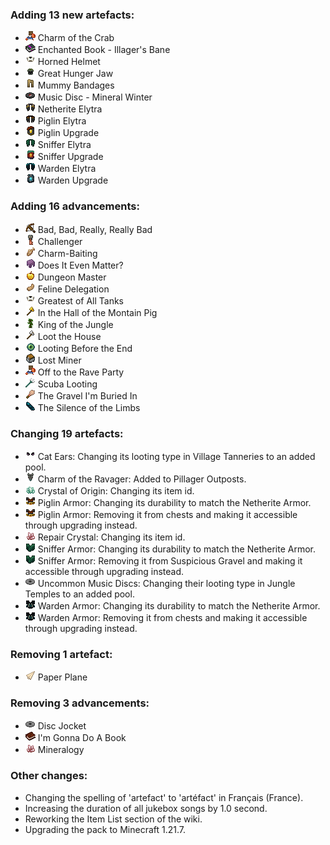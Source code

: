 ### Adding 13 new artefacts:

- <img alt="" src="https://raw.githubusercontent.com/Lipatant/LipatantsArtefacts/refs/heads/main/docs/img/item/crab_charm.png" width="16"/> Charm of the Crab
- <img alt="" src="https://raw.githubusercontent.com/Lipatant/LipatantsArtefacts/refs/heads/main/docs/img/item/enchanted_book_illager_bane.png" width="16"/> Enchanted Book - Illager's Bane
- <img alt="" src="https://raw.githubusercontent.com/Lipatant/LipatantsArtefacts/refs/heads/main/docs/img/item/goat_helmet.png" width="16"/> Horned Helmet
- <img alt="" src="https://raw.githubusercontent.com/Lipatant/LipatantsArtefacts/refs/heads/main/docs/img/item/great_hunger_helmet.png" width="16"/> Great Hunger Jaw
- <img alt="" src="https://raw.githubusercontent.com/Lipatant/LipatantsArtefacts/refs/heads/main/docs/img/item/mummy_leggings.png" width="16"/> Mummy Bandages
- <img alt="" src="https://raw.githubusercontent.com/Lipatant/LipatantsArtefacts/refs/heads/main/docs/img/item/music_disc_mineral_winter.png" width="16"/> Music Disc - Mineral Winter
- <img alt="" src="https://raw.githubusercontent.com/Lipatant/LipatantsArtefacts/refs/heads/main/docs/img/item/netherite_elytra.png" width="16"/> Netherite Elytra
- <img alt="" src="https://raw.githubusercontent.com/Lipatant/LipatantsArtefacts/refs/heads/main/docs/img/item/piglin_elytra.png" width="16"/> Piglin Elytra
- <img alt="" src="https://raw.githubusercontent.com/Lipatant/LipatantsArtefacts/refs/heads/main/docs/img/item/piglin_upgrade_smithing_template.png" width="16"/> Piglin Upgrade
- <img alt="" src="https://raw.githubusercontent.com/Lipatant/LipatantsArtefacts/refs/heads/main/docs/img/item/sniffer_elytra.png" width="16"/> Sniffer Elytra
- <img alt="" src="https://raw.githubusercontent.com/Lipatant/LipatantsArtefacts/refs/heads/main/docs/img/item/sniffer_upgrade_smithing_template.png" width="16"/> Sniffer Upgrade
- <img alt="" src="https://raw.githubusercontent.com/Lipatant/LipatantsArtefacts/refs/heads/main/docs/img/item/warden_elytra.png" width="16"/> Warden Elytra
- <img alt="" src="https://raw.githubusercontent.com/Lipatant/LipatantsArtefacts/refs/heads/main/docs/img/item/warden_upgrade_smithing_template.png" width="16"/> Warden Upgrade

### Adding 16 advancements:

- <img alt="" src="https://raw.githubusercontent.com/Lipatant/LipatantsArtefacts/refs/heads/main/docs/img/item/crossbow_arrow.png" width="16"/> Bad, Bad, Really, Really Bad
- <img alt="" src="https://raw.githubusercontent.com/Lipatant/LipatantsArtefacts/refs/heads/main/docs/img/item/trial_key.png" width="16"/> Challenger
- <img alt="" src="https://raw.githubusercontent.com/Lipatant/LipatantsArtefacts/refs/heads/main/docs/img/item/cod.png" width="16"/> Charm-Baiting
- <img alt="" src="https://raw.githubusercontent.com/Lipatant/LipatantsArtefacts/refs/heads/main/docs/img/item/shulker_shell.png" width="16"/> Does It Even Matter?
- <img alt="" src="https://raw.githubusercontent.com/Lipatant/LipatantsArtefacts/refs/heads/main/docs/img/item/golden_apple.png" width="16"/> Dungeon Master
- <img alt="" src="https://raw.githubusercontent.com/Lipatant/LipatantsArtefacts/refs/heads/main/docs/img/item/rabbit_foot.png" width="16"/> Feline Delegation
- <img alt="" src="https://raw.githubusercontent.com/Lipatant/LipatantsArtefacts/refs/heads/main/docs/img/item/goat_helmet.png" width="16"/> Greatest of All Tanks
- <img alt="" src="https://raw.githubusercontent.com/Lipatant/LipatantsArtefacts/refs/heads/main/docs/img/item/golden_axe.png" width="16"/> In the Hall of the Montain Pig
- <img alt="" src="https://raw.githubusercontent.com/Lipatant/LipatantsArtefacts/refs/heads/main/docs/img/item/jungle_sapling.png" width="16"/> King of the Jungle
- <img alt="" src="https://raw.githubusercontent.com/Lipatant/LipatantsArtefacts/refs/heads/main/docs/img/item/iron_axe.png" width="16"/> Loot the House
- <img alt="" src="https://raw.githubusercontent.com/Lipatant/LipatantsArtefacts/refs/heads/main/docs/img/item/ender_eye.png" width="16"/> Looting Before the End
- <img alt="" src="https://raw.githubusercontent.com/Lipatant/LipatantsArtefacts/refs/heads/main/docs/img/item/chest_minecart.png" width="16"/> Lost Miner
- <img alt="" src="https://raw.githubusercontent.com/Lipatant/LipatantsArtefacts/refs/heads/main/docs/img/item/crab_charm.png" width="16"/> Off to the Rave Party
- <img alt="" src="https://raw.githubusercontent.com/Lipatant/LipatantsArtefacts/refs/heads/main/docs/img/item/trident.png" width="16"/> Scuba Looting
- <img alt="" src="https://raw.githubusercontent.com/Lipatant/LipatantsArtefacts/refs/heads/main/docs/img/item/brush.png" width="16"/> The Gravel I'm Buried In
- <img alt="" src="https://raw.githubusercontent.com/Lipatant/LipatantsArtefacts/refs/heads/main/docs/img/item/echo_shard.png" width="16"/> The Silence of the Limbs

### Changing 19 artefacts:

- <img alt="" src="https://raw.githubusercontent.com/Lipatant/LipatantsArtefacts/refs/heads/main/docs/img/item/cat_helmet.png" width="16"/> Cat Ears: Changing its looting type in Village Tanneries to an added pool.
- <img alt="" src="https://raw.githubusercontent.com/Lipatant/LipatantsArtefacts/refs/heads/main/docs/img/item/ravager_charm.png" width="16"/> Charm of the Ravager: Added to Pillager Outposts.
- <img alt="" src="https://raw.githubusercontent.com/Lipatant/LipatantsArtefacts/refs/heads/main/docs/img/item/origin_crystal.png" width="16"/> Crystal of Origin: Changing its item id.
- <img alt="" src="https://raw.githubusercontent.com/Lipatant/LipatantsArtefacts/refs/heads/main/docs/img/item/piglin_chestplate.png" width="16"/> Piglin Armor: Changing its durability to match the Netherite Armor.
- <img alt="" src="https://raw.githubusercontent.com/Lipatant/LipatantsArtefacts/refs/heads/main/docs/img/item/piglin_chestplate.png" width="16"/> Piglin Armor: Removing it from chests and making it accessible through upgrading instead.
- <img alt="" src="https://raw.githubusercontent.com/Lipatant/LipatantsArtefacts/refs/heads/main/docs/img/item/repair_crystal.png" width="16"/> Repair Crystal: Changing its item id.
- <img alt="" src="https://raw.githubusercontent.com/Lipatant/LipatantsArtefacts/refs/heads/main/docs/img/item/sniffer_chestplate.png" width="16"/> Sniffer Armor: Changing its durability to match the Netherite Armor.
- <img alt="" src="https://raw.githubusercontent.com/Lipatant/LipatantsArtefacts/refs/heads/main/docs/img/item/sniffer_chestplate.png" width="16"/> Sniffer Armor: Removing it from Suspicious Gravel and making it accessible through upgrading instead.
- <img alt="" src="https://raw.githubusercontent.com/Lipatant/LipatantsArtefacts/refs/heads/main/docs/img/item/music_disc_space_caster.png" width="16"/> Uncommon Music Discs: Changing their looting type in Jungle Temples to an added pool.
- <img alt="" src="https://raw.githubusercontent.com/Lipatant/LipatantsArtefacts/refs/heads/main/docs/img/item/warden_chestplate.png" width="16"/> Warden Armor: Changing its durability to match the Netherite Armor.
- <img alt="" src="https://raw.githubusercontent.com/Lipatant/LipatantsArtefacts/refs/heads/main/docs/img/item/warden_chestplate.png" width="16"/> Warden Armor: Removing it from chests and making it accessible through upgrading instead.

### Removing 1 artefact:

- <img alt="" src="https://raw.githubusercontent.com/Lipatant/LipatantsArtefacts/refs/heads/main/docs/img/item/paper_plane.png" width="16"/> Paper Plane

### Removing 3 advancements:

- <img alt="" src="https://raw.githubusercontent.com/Lipatant/LipatantsArtefacts/refs/heads/main/docs/img/item/music_disc_space_caster.png" width="16"/> Disc Jocket
- <img alt="" src="https://raw.githubusercontent.com/Lipatant/LipatantsArtefacts/refs/heads/main/docs/img/item/enchanted_book_imperilment.png" width="16"/> I'm Gonna Do A Book
- <img alt="" src="https://raw.githubusercontent.com/Lipatant/LipatantsArtefacts/refs/heads/main/docs/img/item/repair_crystal.png" width="16"/> Mineralogy

### Other changes:

- Changing the spelling of 'artefact' to 'artéfact' in Français (France).
- Increasing the duration of all jukebox songs by 1.0 second.
- Reworking the Item List section of the wiki.
- Upgrading the pack to Minecraft 1.21.7.